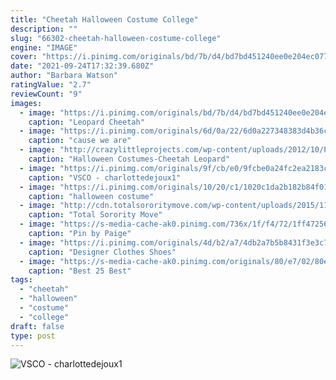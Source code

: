 ```yaml
---
title: "Cheetah Halloween Costume College"
description: ""
slug: "66302-cheetah-halloween-costume-college"
engine: "IMAGE"
cover: "https://i.pinimg.com/originals/bd/7b/d4/bd7bd451240ee0e204ec07781642f774.jpg"
date: "2021-09-24T17:32:39.680Z"
author: "Barbara Watson"
ratingValue: "2.7"
reviewCount: "9"
images:
  - image: "https://i.pinimg.com/originals/bd/7b/d4/bd7bd451240ee0e204ec07781642f774.jpg"
    caption: "Leopard Cheetah"
  - image: "https://i.pinimg.com/originals/6d/0a/22/6d0a227348383d4b36c732d043eece14.jpg"
    caption: "cause we are"
  - image: "http://crazylittleprojects.com/wp-content/uploads/2012/10/Poseidoncostume-685x1024.jpg"
    caption: "Halloween Costumes-Cheetah Leopard"
  - image: "https://i.pinimg.com/originals/9f/cb/e0/9fcbe0a24fc2ea2183c34bd1819fb7fd.jpg"
    caption: "VSCO - charlottedejoux1"
  - image: "https://i.pinimg.com/originals/10/20/c1/1020c1da2b182b84f01456b07ef60b8d.jpg"
    caption: "halloween costume"
  - image: "http://cdn.totalsororitymove.com/wp-content/uploads/2015/11/62fe7ac0172d9f34df0a28d26b5b8c2f.jpg"
    caption: "Total Sorority Move"
  - image: "https://s-media-cache-ak0.pinimg.com/736x/1f/f4/72/1ff4725617f6f39b3b72fa34a81f679b--mean-girls-halloween-costumes-mean-girls-costume.jpg"
    caption: "Pin by Paige"
  - image: "https://i.pinimg.com/originals/4d/b2/a7/4db2a7b5b8431f3e3c72f85e539a6253.jpg"
    caption: "Designer Clothes Shoes"
  - image: "https://s-media-cache-ak0.pinimg.com/originals/80/e7/02/80e7023460c76b29ecf7803acb3bf6ba.jpg"
    caption: "Best 25 Best"
tags:
  - "cheetah"
  - "halloween"
  - "costume"
  - "college"
draft: false
type: post
---
```



![VSCO - charlottedejoux1](https://i.pinimg.com/originals/9f/cb/e0/9fcbe0a24fc2ea2183c34bd1819fb7fd.jpg "VSCO - charlottedejoux1")


<!--inArticleAds-->

<!--galleryOne-->


<!--inArticleAds-->

<!--galleryTwo-->


<!--galleryThree-->

